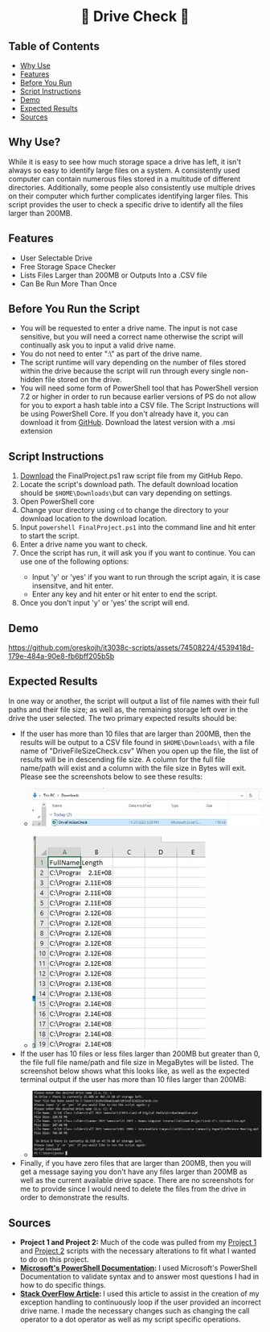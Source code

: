 <h1 align="center">💾 Drive Check 💾</h1>
<h2>Table of Contents</h2>
<ul>
  <li><a href="https://github.com/oreskojh/it3038c-scripts/tree/main/Final%20Project#why-use"> Why Use</a></li>
  <li><a href="https://github.com/oreskojh/it3038c-scripts/tree/main/Final%20Project#features">Features</a></li>
  <li><a href="https://github.com/oreskojh/it3038c-scripts/tree/main/Final%20Project#before-you-run-the-script">Before You Run</a></li>
  <li><a href="https://github.com/oreskojh/it3038c-scripts/tree/main/Final%20Project#script-instructions">Script Instructions</a></li>
  <li><a href="https://github.com/oreskojh/it3038c-scripts/tree/main/Final%20Project#demo">Demo</a></li>
  <li><a href="https://github.com/oreskojh/it3038c-scripts/tree/main/Final%20Project#expected-results">Expected Results</a></li>
  <li><a href="https://github.com/oreskojh/it3038c-scripts/tree/main/Final%20Project#sources">Sources</a></li>
</ul>
<h2>Why Use?</h2>
<p>While it is easy to see how much storage space a drive has left, it isn't always so easy to identify large files on a system. A consistently used computer can contain numerous files stored in a multitude of different  directories. Additionally, some people also consistently use multiple drives on their computer which further complicates identifying larger files. This script provides the user to check a specific drive to identify all the files larger than 200MB.</p>
<h2>Features</h2>
<ul>
  <li>User Selectable Drive</li>
  <li>Free Storage Space Checker</li>
  <li>Lists Files Larger than 200MB or Outputs Into a .CSV file</li>
  <li>Can Be Run More Than Once</li>
</ul>
<h2>Before You Run the Script</h2>
<ul>
  <li>You will be requested to enter a drive name. The input is not case sensitive, but you will need a correct name otherwise the script will continually ask you to input a valid drive name.</li>
  <li>You do not need to enter ":\" as part of the drive name.</li>
  <li>The script runtime will vary depending on the number of files stored within the drive because the script will run through every single non-hidden file stored on the drive.</li>
  <li>You will need some form of PowerShell tool that has PowerShell version 7.2 or higher in order to run because earlier versions of PS do not allow for you to export a hash table into a CSV file. The Script Instructions will be using PowerShell Core. If you don't already have it, you can download it from <a href="https://github.com/PowerShell/PowerShell/releases/" target="_blank">GitHub</a>. Download the latest version with a .msi extension</li>
</ul>
<h2>Script Instructions</h2>
<ol>
  <li><a href="FinalProject.ps1">Download</a> the FinalProject.ps1 raw script file from my GitHub Repo.</li> 
  <li>Locate the script's download path. The default download location should be <code>$HOME\Downloads\</code>but can vary depending on settings.</li>
  <li>Open PowerShell core</li>
  <li>Change your directory using <code>cd</code> to change the directory to your download location to the download location. </li>
  <li>Input <code>powershell FinalProject.ps1</code> into the command line and hit enter to start the script.</li>
  <li>Enter a drive name you want to check.</li>
  <li>Once the script has run, it will ask you if you want to continue. You can use one of the following options:</li>
  <ul>
    <li>Input 'y' or 'yes' if you want to run through the script again, it is case insensitve, and hit enter.</li>
    <li>Enter any key and hit enter or hit enter to end the script.</li>
  </ul>
  <li>Once you don't input 'y' or 'yes' the script will end.</li>
</ol>
<h2>Demo</h2>

https://github.com/oreskojh/it3038c-scripts/assets/74508224/4539418d-179e-484a-90e8-fb6bff205b5b

<h2>Expected Results</h2>
<p>In one way or another, the script will output a list of file names with their full paths and their file size; as well as, the remaining storage left over in the drive the user selected. The two primary expected results should be: </p>
<ul>
  <li>If the user has more than 10 files that are larger than 200MB, then the results will be output to a CSV file found in <code>$HOME\Downloads\</code> with a file name of "DriveFileSizeCheck.csv" When you open up the file, the list of results will be in descending file size. A column for the full file name/path will exist and a column with the file size in Bytes will exit. Please see the screenshots below to see these results:</li>
  <ul>
    <li><img src="Results/FPScriptResults2.jpg"></li> <br>
    <li><img src="Results/FPScriptResults3.jpg"></li>
  </ul>
  <li>If the user has 10 files or less files larger than 200MB but greater than 0, the file full file name/path and file size in MegaBytes will be listed. The screenshot below shows what this looks like, as well as the expected terminal output if the user has more than 10 files larger than 200MB:</li>
  <ul><li><img src="Results/FPScriptResults.jpg"></li></ul>
  <li>Finally, if you have zero files that are larger than 200MB, then you will get a message saying you don't have any files larger than 200MB as well as the current available drive space. There are no screenshots for me to provide since I would need to delete the files from the drive in order to demonstrate the results.</li>
</ul>
<h2>Sources</h2>
<ul>
  <li><b>Project 1 and Project 2:</b> Much of the code was pulled from my <a href="https://github.com/oreskojh/it3038c-scripts/blob/main/Project1/Project1.ps1">Project 1</a> and <a href="https://github.com/oreskojh/it3038c-scripts/blob/main/Project2/Project2.ps1">Project 2</a> scripts with the necessary alterations to fit what I wanted to do on this project.</li>
  <li><b><a href="https://learn.microsoft.com/en-us/powershell/scripting/how-to-use-docs?view=powershell-7.3">Microsoft's PowerShell Documentation</a>:</b> I used Microsoft's PowerShell Documentation to validate syntax and to answer most questions I had in how to do specific things.</li>
  <li><b><a href="https://stackoverflow.com/questions/68056955/user-input-validation-in-powershell">Stack OverFlow Article</a>: </b>I used this article to assist in the creation of my exception handling to continuously loop if the user provided an incorrect drive name. I made the necessary changes such as changing the call operator to a dot operator as well as my script specific operations.</li>
</ul>
